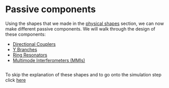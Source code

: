 # Passive components
Using the shapes that we made in the [physical shapes](/pages/physical_shapes) section, we can now make different passive components. We will walk through the design of these components: 

- [Directional Couplers](/pages/directional_couplers)  
- [Y Branches](/pages/y_branch)  
- [Ring Resonators](/pages/ring_resonators)  
- [Multimode Interferometers (MMIs)](/pages/mmis)  

```{tableofcontents}
```
  
To skip the explanation of these shapes and to go onto the simulation step click [here](/pages/digital_shape_representation)